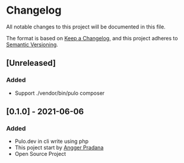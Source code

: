 # Changelog
All notable changes to this project will be documented in this file.

The format is based on [Keep a Changelog](https://keepachangelog.com/en/1.0.0/),
and this project adheres to [Semantic Versioning](https://semver.org/spec/v2.0.0.html).

## [Unreleased]
### Added
- Support ./vendor/bin/pulo composer

## [0.1.0] - 2021-06-06
### Added
- Pulo.dev in cli write using php
- This poject start by [Angger Pradana](https://github.com/SonyPradana)
- Open Source Project

